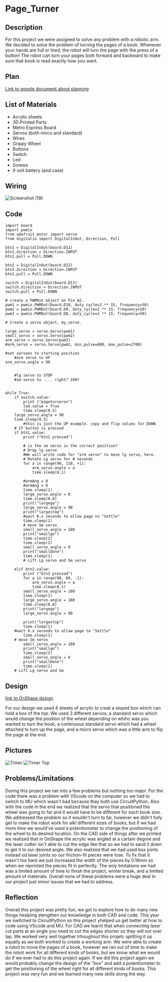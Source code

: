 # Page_Turner

## Description 
For this project we were assigned to solve any problem with a robotic arm. We decided to solve the problem of turning the pages of a book. Whenever your hands are full or tired, the robot will turn the page with the press of a button! The robot can turn your pages both forward and backward to make sure that book is read exactly how you want. 

## Plan
[Link to google document about planning](https://docs.google.com/document/d/1uazbonK2YwQbwLo_14c-oHcuRzRMN066gJCfVLczz6s/edit?usp=sharing)

## List of Materials 
- Acrylic sheets 
- 3D Printed Parts 
- Metro Express Board
- Servos (both mirco and standard) 
- Wires 
- Grippy Wheel  
- Buttons
- Switch
- Led 
- Screws 
- 9 volt battery (and case) 

## Wiring 
![Screenshot (19)](https://user-images.githubusercontent.com/71406903/226720688-e2d9b6da-e5a8-4aaf-bd68-35bd76b62acd.png)

## Code 
```import time
import board
import pwmio
from adafruit_motor import servo
from digitalio import DigitalInOut, Direction, Pull

btn1 = DigitalInOut(board.D11)
btn1.direction = Direction.INPUT
btn1.pull = Pull.DOWN

btn2 = DigitalInOut(board.D12)
btn2.direction = Direction.INPUT
btn2.pull = Pull.DOWN

switch = DigitalInOut(board.D13)
switch.direction = Direction.INPUT
switch.pull = Pull.DOWN

# create a PWMOut object on Pin A2.
pwm1 = pwmio.PWMOut(board.D10, duty_cycle=2 ** 15, frequency=50)
pwm2 = pwmio.PWMOut(board.D9, duty_cycle=2 ** 15, frequency=50)
pwm3 = pwmio.PWMOut(board.D8, duty_cycle=2 ** 15, frequency=50)

# Create a servo object, my_servo.

large_servo = servo.Servo(pwm1)
small_servo = servo.Servo(pwm2)
arm_servo = servo.Servo(pwm3)
#arm_servo = servo.Servo(pwm3, min_pulse=600, max_pulse=2700)

#set servoes to starting position
    #arm servo to UP
arm_servo.angle = 90


    #lg servo to STOP
    #sm servo to .... right? 180?


while True:
    if switch.value:
        print ("pageturneron")
        led.value = True
        time.sleep(0.5)
    large_servo.angle = 90
    time.sleep(0.5)
        #this is just the UP example. copy and flip values for DOWN
    # If button is pressed
    if btn1.value:
        print ("btn1 pressed")

        # is the sm servo in the correct position?
        # Drop lg servo
        #We will write code for "arm servo" to move lg servo, here.
        # Rotate Lg servo for # seconds
        for a in range(90, 110, +1):
            arm_servo.angle = a
            time.sleep(0.1)

        #armAng = 0
        #armAng = 0
        time.sleep(1)
        large_servo.angle = 0
        time.sleep(0.8)
        print("largego")
        large_servo.angle = 90
        print("largestop")
        #wait 0.x seconds to allow page to "Settle"
        time.sleep(1)
        # move Sm servo
        small_servo.angle = 180
        print("smallgo")
        time.sleep(2)
        time.sleep(2)
        small_servo.angle = 0
        print("smallDone")
        time.sleep(1)
        # Lift Lg servo and Sm servo

    elif btn2.value:
        print ("btn2 pressed")
        for a in range(90, 60, -1):
            arm_servo.angle = a
            time.sleep(0.1)
        small_servo.angle = 180
        time.sleep(1)
        large_servo.angle = 180
        time.sleep(0.8)
        print("largego")
        large_servo.angle = 90

        print("largestop")
        time.sleep(1)
    #wait 0.x seconds to allow page to "Settle"
        time.sleep(1)
    # move Sm servo
        small_servo.angle = 180
        print("smallgo")
        time.sleep(2)
        small_servo.angle = 0
        print("smallDone")
        time.sleep(1)
    # Lift Lg servo and Sm
```

## Design 
[link to OnShape design](https://cvilleschools.onshape.com/documents/01a062a01cddf5eb5958f3b2/w/d8f47f2354e056dddd10364c/e/1d6924a5a86b305411a16dc0?renderMode=0&uiState=641a05a887911329f0cfaed9)

For our design we used 4 sheets of acrylic to creat a sloped box which can hold a box of the top. We used 3 different servos; a standard servo which would change the position of the wheel depending on whihc was you wanted to turn the book, a continuous standard servo which had a wheel attached to turn up the page, and a micro servo which was a little arm to flip the page at the end. 

## Pictures
![Timer](images/timer1.JPG)
![Timer Top](images/timertop.JPG)

## Problems/Limitations 
During this project we ran into a few problems but nothing too major. For the code there was a problem with VScode on the computer so we had to switch to MU which wasn't bad because they both use CircuitPython. Also with the code in the end we realized that the servo that positioned the wheel was going to far and it would have to be different for each book size. We addressed the problem so it wouldn't turn to far, however we didn't fully get to make the robot work for alkl different sizes of books, but if we had more time we would've used a potentiometer to change the positioning of the wheel to its desired location. On the CAD side of things after we printed we realized that in OnShape the acrylic was angled at a cartain degree and the laser cutter isn't able to cut the edge like that so we had to sand it down to get it to our desired angle. We also realized that we had used box joints instead od laser joints so our friction-fit pieces were lose. To fix that it wasn't too hard we just increased the width of the pieces by 0.16mm so when we reprinted the pieces fit in perfectly. The only limitations we had was a limited amount of time to finish the project, winter break, and a limited amount of materials. Overall none of these problems were a huge deal in our project just minor issues that we had to address. 

## Reflection
Overall this project was pretty fun, we got to explore how to do many new things healping stengthen our knowledge in both CAD and code. This year we switched to CircuitPython so this project yhelped us get better at how to code using VScode and MU. For CAD we learnt that when connecting laser cut parts at an angle you need to cut the edges shorter so they will not over lap. We worked very well together trhoughout this projetc splitting it up equally as we both worked to create a working arm. We were able to create a robot to move the pages of a book, however we ran out of time to make the robot work for all different kinds of books, but we know what we would do if we ever had to do this project again. If we did this project again we would probably change the design of the "box" and add a potentiometer to get the positioning of the wheel right for all different kinds of books. This project was very fun and we learned many new skills along the way.
